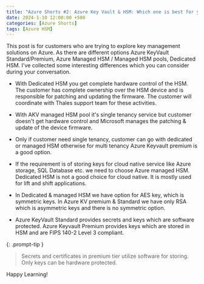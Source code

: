 ```yaml
---
title: "Azure Shorts #2: Azure Key Vault & HSM: Which one is best for your encryption needs?"
date: 2024-1-10 12:00:00 +500
categories: [Azure Shorts]
tags: [Azure HSM]
---
```


This post is for customers who are trying to explore key management solutions on Azure. As there are different options Azure KeyVault Standard/Premium, Azure Managed HSM / Managed HSM pools, Dedicated HSM.
I've collected some interesting differences which you can consider during your conversation.

* With Dedicated HSM you get complete hardware control of the HSM. 
The customer has complete ownership over the HSM device and is responsible for patching and updating the firmware.
The customer will coordinate with Thales support team for these activities.

* With AKV managed HSM pool it's single tenancy service but customer doesn't get hardware control and Microsoft manages the patching & update of the device firmware.

* Only if customer need single tenancy, customer can go with dedicated or managed HSM otherwise for multi tenancy Azure Keyvault premium is a good option.

* If the requirement is of storing keys for cloud native service like Azure storage, SQL Database etc. we need to choose Azure managed HSM. Dedicated HSM is not a good choice for cloud native. It is mostly used for lift and shift applications.

* In Dedicated & managed HSM we have option for AES key, which is symmetric keys.
In Azure KV premium & Standard we have only RSA which is asymmetric keys and there is no symmetric option.

* Azure KeyVault Standard provides secrets and keys which are software protected.
Azure Keyvault Premium provides keys which are stored in HSM and are 
FIPS 140-2 Level 3 compliant.

{: .prompt-tip }
>Secrets and certificates in premium tier utilize software for storing. Only keys can be hardware protected.

Happy Learning!